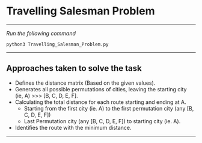 # Travelling Salesman Problem

---

*Run the following command*
```
python3 Travelling_Salesman_Problem.py
```

---

## Approaches taken to solve the task

- Defines the distance matrix (Based on the given values).
- Generates all possible permutations of cities, leaving the starting city (ie, A)   >>>   [B, C, D, E, F].
- Calculating the total distance for each route starting and ending at A.
  - Starting from the first city (ie. A) to the first permutation city (any [B, C, D, E, F])
  - Last Permutation city (any [B, C, D, E, F]) to starting city (ie. A).
- Identifies the route with the minimum distance.

---
